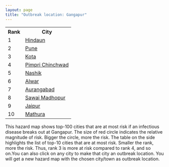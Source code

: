 ```yaml
---
layout: page
title: "Outbreak location: Gangapur"
---
```

<div class="flex-container">
<div class="flex-item-left" id="mapid">
<script src="https://buda-magenta.github.io/hazard_map/load_map.js"></script>

<script>
var marker_outbreak = L.marker([19.794750, 75.077922],{"autoPan": true}).addTo(map); marker_outbreak.bindTooltip("Gangapur").openTooltip();

var circle_1 = L.circle([26.732501, 77.036312], {"pane": "markerPane", "color": "red", "fill": true, "fillOpacity": 0.2, "fillRule": "evenodd", "lineCap": "round", "lineJoin": "round", "opacity": 1.0, "radius": 78127, "stroke": true, "weight": 3}).addTo(map);
circle_1.bindTooltip("Hindaun<br>rank: 1<br>hazard index: 0.078128")
circle_1.bindPopup('<a href="https://buda-magenta.github.io/hazard_map/Hindaun">Hindaun</a>')

var circle_2 = L.circle([18.521428, 73.854454], {"pane": "markerPane", "color": "red", "fill": true, "fillOpacity": 0.2, "fillRule": "evenodd", "lineCap": "round", "lineJoin": "round", "opacity": 1.0, "radius": 55909, "stroke": true, "weight": 3}).addTo(map);
circle_2.bindTooltip("Pune<br>rank: 2<br>hazard index: 0.055910")
circle_2.bindPopup('<a href="https://buda-magenta.github.io/hazard_map/Pune">Pune</a>')

var circle_3 = L.circle([25.196826, 76.000893], {"pane": "markerPane", "color": "red", "fill": true, "fillOpacity": 0.2, "fillRule": "evenodd", "lineCap": "round", "lineJoin": "round", "opacity": 1.0, "radius": 36816, "stroke": true, "weight": 3}).addTo(map);
circle_3.bindTooltip("Kota<br>rank: 3<br>hazard index: 0.036816")
circle_3.bindPopup('<a href="https://buda-magenta.github.io/hazard_map/Kota">Kota</a>')

var circle_4 = L.circle([18.627929, 73.800983], {"pane": "markerPane", "color": "red", "fill": true, "fillOpacity": 0.2, "fillRule": "evenodd", "lineCap": "round", "lineJoin": "round", "opacity": 1.0, "radius": 31035, "stroke": true, "weight": 3}).addTo(map);
circle_4.bindTooltip("Pimpri Chinchwad<br>rank: 4<br>hazard index: 0.031035")
circle_4.bindPopup('<a href="https://buda-magenta.github.io/hazard_map/Pimpri_Chinchwad">Pimpri Chinchwad</a>')

var circle_5 = L.circle([20.011247, 73.790236], {"pane": "markerPane", "color": "red", "fill": true, "fillOpacity": 0.2, "fillRule": "evenodd", "lineCap": "round", "lineJoin": "round", "opacity": 1.0, "radius": 26685, "stroke": true, "weight": 3}).addTo(map);
circle_5.bindTooltip("Nashik<br>rank: 5<br>hazard index: 0.026685")
circle_5.bindPopup('<a href="https://buda-magenta.github.io/hazard_map/Nashik">Nashik</a>')

var circle_6 = L.circle([27.639077, 76.614452], {"pane": "markerPane", "color": "red", "fill": true, "fillOpacity": 0.2, "fillRule": "evenodd", "lineCap": "round", "lineJoin": "round", "opacity": 1.0, "radius": 22309, "stroke": true, "weight": 3}).addTo(map);
circle_6.bindTooltip("Alwar<br>rank: 6<br>hazard index: 0.022310")
circle_6.bindPopup('<a href="https://buda-magenta.github.io/hazard_map/Alwar">Alwar</a>')

var circle_7 = L.circle([19.877263, 75.339024], {"pane": "markerPane", "color": "red", "fill": true, "fillOpacity": 0.2, "fillRule": "evenodd", "lineCap": "round", "lineJoin": "round", "opacity": 1.0, "radius": 21088, "stroke": true, "weight": 3}).addTo(map);
circle_7.bindTooltip("Aurangabad<br>rank: 7<br>hazard index: 0.021089")
circle_7.bindPopup('<a href="https://buda-magenta.github.io/hazard_map/Aurangabad">Aurangabad</a>')

var circle_8 = L.circle([26.229141, 76.304533], {"pane": "markerPane", "color": "red", "fill": true, "fillOpacity": 0.2, "fillRule": "evenodd", "lineCap": "round", "lineJoin": "round", "opacity": 1.0, "radius": 13030, "stroke": true, "weight": 3}).addTo(map);
circle_8.bindTooltip("Sawai Madhopur<br>rank: 8<br>hazard index: 0.013030")
circle_8.bindPopup('<a href="https://buda-magenta.github.io/hazard_map/Sawai_Madhopur">Sawai Madhopur</a>')

var circle_9 = L.circle([26.915458, 75.818982], {"pane": "markerPane", "color": "red", "fill": true, "fillOpacity": 0.2, "fillRule": "evenodd", "lineCap": "round", "lineJoin": "round", "opacity": 1.0, "radius": 11185, "stroke": true, "weight": 3}).addTo(map);
circle_9.bindTooltip("Jaipur<br>rank: 9<br>hazard index: 0.011186")
circle_9.bindPopup('<a href="https://buda-magenta.github.io/hazard_map/Jaipur">Jaipur</a>')

var circle_10 = L.circle([27.633333, 77.583333], {"pane": "markerPane", "color": "red", "fill": true, "fillOpacity": 0.2, "fillRule": "evenodd", "lineCap": "round", "lineJoin": "round", "opacity": 1.0, "radius": 10462, "stroke": true, "weight": 3}).addTo(map);
circle_10.bindTooltip("Mathura<br>rank: 10<br>hazard index: 0.010463")
circle_10.bindPopup('<a href="https://buda-magenta.github.io/hazard_map/Mathura">Mathura</a>')

var circle_11 = L.circle([20.843512, 75.525927], {"pane": "markerPane", "color": "red", "fill": true, "fillOpacity": 0.2, "fillRule": "evenodd", "lineCap": "round", "lineJoin": "round", "opacity": 1.0, "radius": 8263, "stroke": true, "weight": 3}).addTo(map);
circle_11.bindTooltip("Jalgaon<br>rank: 11<br>hazard index: 0.008264")
circle_11.bindPopup('<a href="https://buda-magenta.github.io/hazard_map/Jalgaon">Jalgaon</a>')

var circle_12 = L.circle([27.265212, 77.369126], {"pane": "markerPane", "color": "red", "fill": true, "fillOpacity": 0.2, "fillRule": "evenodd", "lineCap": "round", "lineJoin": "round", "opacity": 1.0, "radius": 7522, "stroke": true, "weight": 3}).addTo(map);
circle_12.bindTooltip("Bharatpur<br>rank: 12<br>hazard index: 0.007522")
circle_12.bindPopup('<a href="https://buda-magenta.github.io/hazard_map/Bharatpur">Bharatpur</a>')

var circle_13 = L.circle([28.651718, 77.221939], {"pane": "markerPane", "color": "red", "fill": true, "fillOpacity": 0.2, "fillRule": "evenodd", "lineCap": "round", "lineJoin": "round", "opacity": 1.0, "radius": 6755, "stroke": true, "weight": 3}).addTo(map);
circle_13.bindTooltip("Delhi<br>rank: 13<br>hazard index: 0.006755")
circle_13.bindPopup('<a href="https://buda-magenta.github.io/hazard_map/Delhi">Delhi</a>')

var circle_14 = L.circle([19.075990, 72.877393], {"pane": "markerPane", "color": "red", "fill": true, "fillOpacity": 0.2, "fillRule": "evenodd", "lineCap": "round", "lineJoin": "round", "opacity": 1.0, "radius": 6386, "stroke": true, "weight": 3}).addTo(map);
circle_14.bindTooltip("Mumbai<br>rank: 14<br>hazard index: 0.006386")
circle_14.bindPopup('<a href="https://buda-magenta.github.io/hazard_map/Mumbai">Mumbai</a>')

var circle_15 = L.circle([19.250000, 74.750000], {"pane": "markerPane", "color": "red", "fill": true, "fillOpacity": 0.2, "fillRule": "evenodd", "lineCap": "round", "lineJoin": "round", "opacity": 1.0, "radius": 6297, "stroke": true, "weight": 3}).addTo(map);
circle_15.bindTooltip("Ahmadnagar<br>rank: 15<br>hazard index: 0.006297")
circle_15.bindPopup('<a href="https://buda-magenta.github.io/hazard_map/Ahmadnagar">Ahmadnagar</a>')

var circle_16 = L.circle([19.290314, 76.602903], {"pane": "markerPane", "color": "red", "fill": true, "fillOpacity": 0.2, "fillRule": "evenodd", "lineCap": "round", "lineJoin": "round", "opacity": 1.0, "radius": 5512, "stroke": true, "weight": 3}).addTo(map);
circle_16.bindTooltip("Parbhani<br>rank: 16<br>hazard index: 0.005513")
circle_16.bindPopup('<a href="https://buda-magenta.github.io/hazard_map/Parbhani">Parbhani</a>')

var circle_17 = L.circle([19.918233, 75.868625], {"pane": "markerPane", "color": "red", "fill": true, "fillOpacity": 0.2, "fillRule": "evenodd", "lineCap": "round", "lineJoin": "round", "opacity": 1.0, "radius": 5120, "stroke": true, "weight": 3}).addTo(map);
circle_17.bindTooltip("Jalna<br>rank: 17<br>hazard index: 0.005121")
circle_17.bindPopup('<a href="https://buda-magenta.github.io/hazard_map/Jalna">Jalna</a>')

var circle_18 = L.circle([18.182992, 75.743925], {"pane": "markerPane", "color": "red", "fill": true, "fillOpacity": 0.2, "fillRule": "evenodd", "lineCap": "round", "lineJoin": "round", "opacity": 1.0, "radius": 3489, "stroke": true, "weight": 3}).addTo(map);
circle_18.bindTooltip("Barshi<br>rank: 18<br>hazard index: 0.003490")
circle_18.bindPopup('<a href="https://buda-magenta.github.io/hazard_map/Barshi">Barshi</a>')

var circle_19 = L.circle([20.993276, 75.839983], {"pane": "markerPane", "color": "red", "fill": true, "fillOpacity": 0.2, "fillRule": "evenodd", "lineCap": "round", "lineJoin": "round", "opacity": 1.0, "radius": 3369, "stroke": true, "weight": 3}).addTo(map);
circle_19.bindTooltip("Bhusawal<br>rank: 19<br>hazard index: 0.003369")
circle_19.bindPopup('<a href="https://buda-magenta.github.io/hazard_map/Bhusawal">Bhusawal</a>')

var circle_20 = L.circle([22.720362, 75.868200], {"pane": "markerPane", "color": "red", "fill": true, "fillOpacity": 0.2, "fillRule": "evenodd", "lineCap": "round", "lineJoin": "round", "opacity": 1.0, "radius": 2882, "stroke": true, "weight": 3}).addTo(map);
circle_20.bindTooltip("Indore<br>rank: 20<br>hazard index: 0.002882")
circle_20.bindPopup('<a href="https://buda-magenta.github.io/hazard_map/Indore">Indore</a>')

var circle_21 = L.circle([21.365999, 74.284004], {"pane": "markerPane", "color": "red", "fill": true, "fillOpacity": 0.2, "fillRule": "evenodd", "lineCap": "round", "lineJoin": "round", "opacity": 1.0, "radius": 1743, "stroke": true, "weight": 3}).addTo(map);
circle_21.bindTooltip("Nandurbar<br>rank: 21<br>hazard index: 0.001743")
circle_21.bindPopup('<a href="https://buda-magenta.github.io/hazard_map/Nandurbar">Nandurbar</a>')

var circle_22 = L.circle([26.460914, 80.321759], {"pane": "markerPane", "color": "red", "fill": true, "fillOpacity": 0.2, "fillRule": "evenodd", "lineCap": "round", "lineJoin": "round", "opacity": 1.0, "radius": 1712, "stroke": true, "weight": 3}).addTo(map);
circle_22.bindTooltip("Kanpur<br>rank: 22<br>hazard index: 0.001713")
circle_22.bindPopup('<a href="https://buda-magenta.github.io/hazard_map/Kanpur">Kanpur</a>')

var circle_23 = L.circle([24.578721, 73.686257], {"pane": "markerPane", "color": "red", "fill": true, "fillOpacity": 0.2, "fillRule": "evenodd", "lineCap": "round", "lineJoin": "round", "opacity": 1.0, "radius": 1479, "stroke": true, "weight": 3}).addTo(map);
circle_23.bindTooltip("Udaipur<br>rank: 23<br>hazard index: 0.001480")
circle_23.bindPopup('<a href="https://buda-magenta.github.io/hazard_map/Udaipur">Udaipur</a>')

var circle_24 = L.circle([27.175255, 78.009816], {"pane": "markerPane", "color": "red", "fill": true, "fillOpacity": 0.2, "fillRule": "evenodd", "lineCap": "round", "lineJoin": "round", "opacity": 1.0, "radius": 1376, "stroke": true, "weight": 3}).addTo(map);
circle_24.bindTooltip("Agra<br>rank: 24<br>hazard index: 0.001377")
circle_24.bindPopup('<a href="https://buda-magenta.github.io/hazard_map/Agra">Agra</a>')

var circle_25 = L.circle([24.917151, 76.696403], {"pane": "markerPane", "color": "red", "fill": true, "fillOpacity": 0.2, "fillRule": "evenodd", "lineCap": "round", "lineJoin": "round", "opacity": 1.0, "radius": 1323, "stroke": true, "weight": 3}).addTo(map);
circle_25.bindTooltip("Baran<br>rank: 25<br>hazard index: 0.001324")
circle_25.bindPopup('<a href="https://buda-magenta.github.io/hazard_map/Baran">Baran</a>')

var circle_26 = L.circle([28.402979, 77.310384], {"pane": "markerPane", "color": "red", "fill": true, "fillOpacity": 0.2, "fillRule": "evenodd", "lineCap": "round", "lineJoin": "round", "opacity": 1.0, "radius": 1207, "stroke": true, "weight": 3}).addTo(map);
circle_26.bindTooltip("Faridabad<br>rank: 26<br>hazard index: 0.001208")
circle_26.bindPopup('<a href="https://buda-magenta.github.io/hazard_map/Faridabad">Faridabad</a>')

var circle_27 = L.circle([17.849907, 75.276320], {"pane": "markerPane", "color": "red", "fill": true, "fillOpacity": 0.2, "fillRule": "evenodd", "lineCap": "round", "lineJoin": "round", "opacity": 1.0, "radius": 1176, "stroke": true, "weight": 3}).addTo(map);
circle_27.bindTooltip("Solapur<br>rank: 27<br>hazard index: 0.001176")
circle_27.bindPopup('<a href="https://buda-magenta.github.io/hazard_map/Solapur">Solapur</a>')

var circle_28 = L.circle([21.170200, 72.831100], {"pane": "markerPane", "color": "red", "fill": true, "fillOpacity": 0.2, "fillRule": "evenodd", "lineCap": "round", "lineJoin": "round", "opacity": 1.0, "radius": 1060, "stroke": true, "weight": 3}).addTo(map);
circle_28.bindTooltip("Surat<br>rank: 28<br>hazard index: 0.001061")
circle_28.bindPopup('<a href="https://buda-magenta.github.io/hazard_map/Surat">Surat</a>')

var circle_29 = L.circle([26.838100, 80.934600], {"pane": "markerPane", "color": "red", "fill": true, "fillOpacity": 0.2, "fillRule": "evenodd", "lineCap": "round", "lineJoin": "round", "opacity": 1.0, "radius": 1053, "stroke": true, "weight": 3}).addTo(map);
circle_29.bindTooltip("Lucknow<br>rank: 29<br>hazard index: 0.001054")
circle_29.bindPopup('<a href="https://buda-magenta.github.io/hazard_map/Lucknow">Lucknow</a>')

var circle_30 = L.circle([19.194329, 72.970178], {"pane": "markerPane", "color": "red", "fill": true, "fillOpacity": 0.2, "fillRule": "evenodd", "lineCap": "round", "lineJoin": "round", "opacity": 1.0, "radius": 943, "stroke": true, "weight": 3}).addTo(map);
circle_30.bindTooltip("Thane<br>rank: 30<br>hazard index: 0.000943")
circle_30.bindPopup('<a href="https://buda-magenta.github.io/hazard_map/Thane">Thane</a>')

var circle_31 = L.circle([26.203725, 78.157363], {"pane": "markerPane", "color": "red", "fill": true, "fillOpacity": 0.2, "fillRule": "evenodd", "lineCap": "round", "lineJoin": "round", "opacity": 1.0, "radius": 888, "stroke": true, "weight": 3}).addTo(map);
circle_31.bindTooltip("Gwalior<br>rank: 31<br>hazard index: 0.000888")
circle_31.bindPopup('<a href="https://buda-magenta.github.io/hazard_map/Gwalior">Gwalior</a>')

var circle_32 = L.circle([24.935635, 82.647701], {"pane": "markerPane", "color": "red", "fill": true, "fillOpacity": 0.2, "fillRule": "evenodd", "lineCap": "round", "lineJoin": "round", "opacity": 1.0, "radius": 862, "stroke": true, "weight": 3}).addTo(map);
circle_32.bindTooltip("Mirzapur<br>rank: 32<br>hazard index: 0.000863")
circle_32.bindPopup('<a href="https://buda-magenta.github.io/hazard_map/Mirzapur">Mirzapur</a>')

var circle_33 = L.circle([12.979120, 77.591300], {"pane": "markerPane", "color": "red", "fill": true, "fillOpacity": 0.2, "fillRule": "evenodd", "lineCap": "round", "lineJoin": "round", "opacity": 1.0, "radius": 843, "stroke": true, "weight": 3}).addTo(map);
circle_33.bindTooltip("Bangalore<br>rank: 33<br>hazard index: 0.000844")
circle_33.bindPopup('<a href="https://buda-magenta.github.io/hazard_map/Bangalore">Bangalore</a>')

var circle_34 = L.circle([23.174597, 75.785142], {"pane": "markerPane", "color": "red", "fill": true, "fillOpacity": 0.2, "fillRule": "evenodd", "lineCap": "round", "lineJoin": "round", "opacity": 1.0, "radius": 757, "stroke": true, "weight": 3}).addTo(map);
circle_34.bindTooltip("Ujjain<br>rank: 34<br>hazard index: 0.000757")
circle_34.bindPopup('<a href="https://buda-magenta.github.io/hazard_map/Ujjain">Ujjain</a>')

var circle_35 = L.circle([28.428262, 77.002700], {"pane": "markerPane", "color": "red", "fill": true, "fillOpacity": 0.2, "fillRule": "evenodd", "lineCap": "round", "lineJoin": "round", "opacity": 1.0, "radius": 739, "stroke": true, "weight": 3}).addTo(map);
circle_35.bindTooltip("Gurgaon<br>rank: 35<br>hazard index: 0.000739")
circle_35.bindPopup('<a href="https://buda-magenta.github.io/hazard_map/Gurgaon">Gurgaon</a>')

var circle_36 = L.circle([27.876990, 78.137290], {"pane": "markerPane", "color": "red", "fill": true, "fillOpacity": 0.2, "fillRule": "evenodd", "lineCap": "round", "lineJoin": "round", "opacity": 1.0, "radius": 735, "stroke": true, "weight": 3}).addTo(map);
circle_36.bindTooltip("Aligarh<br>rank: 36<br>hazard index: 0.000736")
circle_36.bindPopup('<a href="https://buda-magenta.github.io/hazard_map/Aligarh">Aligarh</a>')

var circle_37 = L.circle([20.325704, 78.116914], {"pane": "markerPane", "color": "red", "fill": true, "fillOpacity": 0.2, "fillRule": "evenodd", "lineCap": "round", "lineJoin": "round", "opacity": 1.0, "radius": 672, "stroke": true, "weight": 3}).addTo(map);
circle_37.bindTooltip("Yavatmal<br>rank: 37<br>hazard index: 0.000673")
circle_37.bindPopup('<a href="https://buda-magenta.github.io/hazard_map/Yavatmal">Yavatmal</a>')

var circle_38 = L.circle([19.169335, 77.311013], {"pane": "markerPane", "color": "red", "fill": true, "fillOpacity": 0.2, "fillRule": "evenodd", "lineCap": "round", "lineJoin": "round", "opacity": 1.0, "radius": 669, "stroke": true, "weight": 3}).addTo(map);
circle_38.bindTooltip("Nanded Waghala<br>rank: 38<br>hazard index: 0.000670")
circle_38.bindPopup('<a href="https://buda-magenta.github.io/hazard_map/Nanded_Waghala">Nanded Waghala</a>')

var circle_39 = L.circle([17.388786, 78.461065], {"pane": "markerPane", "color": "red", "fill": true, "fillOpacity": 0.2, "fillRule": "evenodd", "lineCap": "round", "lineJoin": "round", "opacity": 1.0, "radius": 658, "stroke": true, "weight": 3}).addTo(map);
circle_39.bindTooltip("Hyderabad<br>rank: 39<br>hazard index: 0.000658")
circle_39.bindPopup('<a href="https://buda-magenta.github.io/hazard_map/Hyderabad">Hyderabad</a>')

var circle_40 = L.circle([26.122147, 75.663754], {"pane": "markerPane", "color": "red", "fill": true, "fillOpacity": 0.2, "fillRule": "evenodd", "lineCap": "round", "lineJoin": "round", "opacity": 1.0, "radius": 601, "stroke": true, "weight": 3}).addTo(map);
circle_40.bindTooltip("Tonk<br>rank: 40<br>hazard index: 0.000602")
circle_40.bindPopup('<a href="https://buda-magenta.github.io/hazard_map/Tonk">Tonk</a>')

var circle_41 = L.circle([23.021624, 72.579707], {"pane": "markerPane", "color": "red", "fill": true, "fillOpacity": 0.2, "fillRule": "evenodd", "lineCap": "round", "lineJoin": "round", "opacity": 1.0, "radius": 591, "stroke": true, "weight": 3}).addTo(map);
circle_41.bindTooltip("Ahmedabad<br>rank: 41<br>hazard index: 0.000591")
circle_41.bindPopup('<a href="https://buda-magenta.github.io/hazard_map/Ahmedabad">Ahmedabad</a>')

var circle_42 = L.circle([25.954628, 83.647350], {"pane": "markerPane", "color": "red", "fill": true, "fillOpacity": 0.2, "fillRule": "evenodd", "lineCap": "round", "lineJoin": "round", "opacity": 1.0, "radius": 582, "stroke": true, "weight": 3}).addTo(map);
circle_42.bindTooltip("Maunath Bhanjan<br>rank: 42<br>hazard index: 0.000583")
circle_42.bindPopup('<a href="https://buda-magenta.github.io/hazard_map/Maunath_Bhanjan">Maunath Bhanjan</a>')

var circle_43 = L.circle([20.259399, 76.976203], {"pane": "markerPane", "color": "red", "fill": true, "fillOpacity": 0.2, "fillRule": "evenodd", "lineCap": "round", "lineJoin": "round", "opacity": 1.0, "radius": 569, "stroke": true, "weight": 3}).addTo(map);
circle_43.bindTooltip("Malegaon<br>rank: 43<br>hazard index: 0.000570")
circle_43.bindPopup('<a href="https://buda-magenta.github.io/hazard_map/Malegaon">Malegaon</a>')

var circle_44 = L.circle([13.083694, 80.270186], {"pane": "markerPane", "color": "red", "fill": true, "fillOpacity": 0.2, "fillRule": "evenodd", "lineCap": "round", "lineJoin": "round", "opacity": 1.0, "radius": 541, "stroke": true, "weight": 3}).addTo(map);
circle_44.bindTooltip("Chennai<br>rank: 44<br>hazard index: 0.000541")
circle_44.bindPopup('<a href="https://buda-magenta.github.io/hazard_map/Chennai">Chennai</a>')

var circle_45 = L.circle([27.177366, 78.389912], {"pane": "markerPane", "color": "red", "fill": true, "fillOpacity": 0.2, "fillRule": "evenodd", "lineCap": "round", "lineJoin": "round", "opacity": 1.0, "radius": 518, "stroke": true, "weight": 3}).addTo(map);
circle_45.bindTooltip("Firozabad<br>rank: 45<br>hazard index: 0.000519")
circle_45.bindPopup('<a href="https://buda-magenta.github.io/hazard_map/Firozabad">Firozabad</a>')

var circle_46 = L.circle([26.469100, 74.639000], {"pane": "markerPane", "color": "red", "fill": true, "fillOpacity": 0.2, "fillRule": "evenodd", "lineCap": "round", "lineJoin": "round", "opacity": 1.0, "radius": 514, "stroke": true, "weight": 3}).addTo(map);
circle_46.bindTooltip("Ajmer<br>rank: 46<br>hazard index: 0.000514")
circle_46.bindPopup('<a href="https://buda-magenta.github.io/hazard_map/Ajmer">Ajmer</a>')

var circle_47 = L.circle([22.297314, 73.194257], {"pane": "markerPane", "color": "red", "fill": true, "fillOpacity": 0.2, "fillRule": "evenodd", "lineCap": "round", "lineJoin": "round", "opacity": 1.0, "radius": 478, "stroke": true, "weight": 3}).addTo(map);
circle_47.bindTooltip("Vadodara<br>rank: 47<br>hazard index: 0.000479")
circle_47.bindPopup('<a href="https://buda-magenta.github.io/hazard_map/Vadodara">Vadodara</a>')

var circle_48 = L.circle([23.000000, 76.166667], {"pane": "markerPane", "color": "red", "fill": true, "fillOpacity": 0.2, "fillRule": "evenodd", "lineCap": "round", "lineJoin": "round", "opacity": 1.0, "radius": 425, "stroke": true, "weight": 3}).addTo(map);
circle_48.bindTooltip("Dewas<br>rank: 48<br>hazard index: 0.000425")
circle_48.bindPopup('<a href="https://buda-magenta.github.io/hazard_map/Dewas">Dewas</a>')

var circle_49 = L.circle([24.500000, 77.500000], {"pane": "markerPane", "color": "red", "fill": true, "fillOpacity": 0.2, "fillRule": "evenodd", "lineCap": "round", "lineJoin": "round", "opacity": 1.0, "radius": 406, "stroke": true, "weight": 3}).addTo(map);
circle_49.bindTooltip("Guna<br>rank: 49<br>hazard index: 0.000406")
circle_49.bindPopup('<a href="https://buda-magenta.github.io/hazard_map/Guna">Guna</a>')

var circle_50 = L.circle([24.500000, 74.500000], {"pane": "markerPane", "color": "red", "fill": true, "fillOpacity": 0.2, "fillRule": "evenodd", "lineCap": "round", "lineJoin": "round", "opacity": 1.0, "radius": 392, "stroke": true, "weight": 3}).addTo(map);
circle_50.bindTooltip("Chittaurgarh<br>rank: 50<br>hazard index: 0.000393")
circle_50.bindPopup('<a href="https://buda-magenta.github.io/hazard_map/Chittaurgarh">Chittaurgarh</a>')

var circle_51 = L.circle([24.462465, 74.850114], {"pane": "markerPane", "color": "red", "fill": true, "fillOpacity": 0.2, "fillRule": "evenodd", "lineCap": "round", "lineJoin": "round", "opacity": 1.0, "radius": 381, "stroke": true, "weight": 3}).addTo(map);
circle_51.bindTooltip("Nimach<br>rank: 51<br>hazard index: 0.000382")
circle_51.bindPopup('<a href="https://buda-magenta.github.io/hazard_map/Nimach">Nimach</a>')

var circle_52 = L.circle([20.761862, 77.192172], {"pane": "markerPane", "color": "red", "fill": true, "fillOpacity": 0.2, "fillRule": "evenodd", "lineCap": "round", "lineJoin": "round", "opacity": 1.0, "radius": 378, "stroke": true, "weight": 3}).addTo(map);
circle_52.bindTooltip("Akola<br>rank: 52<br>hazard index: 0.000379")
circle_52.bindPopup('<a href="https://buda-magenta.github.io/hazard_map/Akola">Akola</a>')

var circle_53 = L.circle([16.850253, 74.594888], {"pane": "markerPane", "color": "red", "fill": true, "fillOpacity": 0.2, "fillRule": "evenodd", "lineCap": "round", "lineJoin": "round", "opacity": 1.0, "radius": 374, "stroke": true, "weight": 3}).addTo(map);
circle_53.bindTooltip("Sangli<br>rank: 53<br>hazard index: 0.000375")
circle_53.bindPopup('<a href="https://buda-magenta.github.io/hazard_map/Sangli">Sangli</a>')

var circle_54 = L.circle([24.265131, 75.387182], {"pane": "markerPane", "color": "red", "fill": true, "fillOpacity": 0.2, "fillRule": "evenodd", "lineCap": "round", "lineJoin": "round", "opacity": 1.0, "radius": 354, "stroke": true, "weight": 3}).addTo(map);
circle_54.bindTooltip("Mandsaur<br>rank: 54<br>hazard index: 0.000354")
circle_54.bindPopup('<a href="https://buda-magenta.github.io/hazard_map/Mandsaur">Mandsaur</a>')

var circle_55 = L.circle([26.296772, 73.035143], {"pane": "markerPane", "color": "red", "fill": true, "fillOpacity": 0.2, "fillRule": "evenodd", "lineCap": "round", "lineJoin": "round", "opacity": 1.0, "radius": 343, "stroke": true, "weight": 3}).addTo(map);
circle_55.bindTooltip("Jodhpur<br>rank: 55<br>hazard index: 0.000344")
circle_55.bindPopup('<a href="https://buda-magenta.github.io/hazard_map/Jodhpur">Jodhpur</a>')

var circle_56 = L.circle([23.160894, 79.949770], {"pane": "markerPane", "color": "red", "fill": true, "fillOpacity": 0.2, "fillRule": "evenodd", "lineCap": "round", "lineJoin": "round", "opacity": 1.0, "radius": 340, "stroke": true, "weight": 3}).addTo(map);
circle_56.bindTooltip("Jabalpur<br>rank: 56<br>hazard index: 0.000340")
circle_56.bindPopup('<a href="https://buda-magenta.github.io/hazard_map/Jabalpur">Jabalpur</a>')

var circle_57 = L.circle([21.149813, 79.082056], {"pane": "markerPane", "color": "red", "fill": true, "fillOpacity": 0.2, "fillRule": "evenodd", "lineCap": "round", "lineJoin": "round", "opacity": 1.0, "radius": 337, "stroke": true, "weight": 3}).addTo(map);
circle_57.bindTooltip("Nagpur<br>rank: 57<br>hazard index: 0.000337")
circle_57.bindPopup('<a href="https://buda-magenta.github.io/hazard_map/Nagpur">Nagpur</a>')

var circle_58 = L.circle([25.500000, 75.833333], {"pane": "markerPane", "color": "red", "fill": true, "fillOpacity": 0.2, "fillRule": "evenodd", "lineCap": "round", "lineJoin": "round", "opacity": 1.0, "radius": 336, "stroke": true, "weight": 3}).addTo(map);
circle_58.bindTooltip("Bundi<br>rank: 58<br>hazard index: 0.000337")
circle_58.bindPopup('<a href="https://buda-magenta.github.io/hazard_map/Bundi">Bundi</a>')

var circle_59 = L.circle([28.793170, 76.139128], {"pane": "markerPane", "color": "red", "fill": true, "fillOpacity": 0.2, "fillRule": "evenodd", "lineCap": "round", "lineJoin": "round", "opacity": 1.0, "radius": 326, "stroke": true, "weight": 3}).addTo(map);
circle_59.bindTooltip("Bhiwani<br>rank: 59<br>hazard index: 0.000327")
circle_59.bindPopup('<a href="https://buda-magenta.github.io/hazard_map/Bhiwani">Bhiwani</a>')

var circle_60 = L.circle([19.439885, 72.880383], {"pane": "markerPane", "color": "red", "fill": true, "fillOpacity": 0.2, "fillRule": "evenodd", "lineCap": "round", "lineJoin": "round", "opacity": 1.0, "radius": 320, "stroke": true, "weight": 3}).addTo(map);
circle_60.bindTooltip("Vasai<br>rank: 60<br>hazard index: 0.000320")
circle_60.bindPopup('<a href="https://buda-magenta.github.io/hazard_map/Vasai">Vasai</a>')

var circle_61 = L.circle([25.609324, 85.123525], {"pane": "markerPane", "color": "red", "fill": true, "fillOpacity": 0.2, "fillRule": "evenodd", "lineCap": "round", "lineJoin": "round", "opacity": 1.0, "radius": 318, "stroke": true, "weight": 3}).addTo(map);
circle_61.bindTooltip("Patna<br>rank: 61<br>hazard index: 0.000318")
circle_61.bindPopup('<a href="https://buda-magenta.github.io/hazard_map/Patna">Patna</a>')

var circle_62 = L.circle([30.909016, 75.851601], {"pane": "markerPane", "color": "red", "fill": true, "fillOpacity": 0.2, "fillRule": "evenodd", "lineCap": "round", "lineJoin": "round", "opacity": 1.0, "radius": 297, "stroke": true, "weight": 3}).addTo(map);
circle_62.bindTooltip("Ludhiana<br>rank: 62<br>hazard index: 0.000297")
circle_62.bindPopup('<a href="https://buda-magenta.github.io/hazard_map/Ludhiana">Ludhiana</a>')

var circle_63 = L.circle([22.541418, 88.357691], {"pane": "markerPane", "color": "red", "fill": true, "fillOpacity": 0.2, "fillRule": "evenodd", "lineCap": "round", "lineJoin": "round", "opacity": 1.0, "radius": 288, "stroke": true, "weight": 3}).addTo(map);
circle_63.bindTooltip("Kolkata<br>rank: 63<br>hazard index: 0.000289")
circle_63.bindPopup('<a href="https://buda-magenta.github.io/hazard_map/Kolkata">Kolkata</a>')

var circle_64 = L.circle([23.258486, 77.401989], {"pane": "markerPane", "color": "red", "fill": true, "fillOpacity": 0.2, "fillRule": "evenodd", "lineCap": "round", "lineJoin": "round", "opacity": 1.0, "radius": 283, "stroke": true, "weight": 3}).addTo(map);
circle_64.bindTooltip("Bhopal<br>rank: 64<br>hazard index: 0.000284")
circle_64.bindPopup('<a href="https://buda-magenta.github.io/hazard_map/Bhopal">Bhopal</a>')

var circle_65 = L.circle([28.457876, 79.405571], {"pane": "markerPane", "color": "red", "fill": true, "fillOpacity": 0.2, "fillRule": "evenodd", "lineCap": "round", "lineJoin": "round", "opacity": 1.0, "radius": 281, "stroke": true, "weight": 3}).addTo(map);
circle_65.bindTooltip("Bareilly<br>rank: 65<br>hazard index: 0.000281")
circle_65.bindPopup('<a href="https://buda-magenta.github.io/hazard_map/Bareilly">Bareilly</a>')

var circle_66 = L.circle([25.438130, 81.833800], {"pane": "markerPane", "color": "red", "fill": true, "fillOpacity": 0.2, "fillRule": "evenodd", "lineCap": "round", "lineJoin": "round", "opacity": 1.0, "radius": 273, "stroke": true, "weight": 3}).addTo(map);
circle_66.bindTooltip("Allahabad<br>rank: 66<br>hazard index: 0.000273")
circle_66.bindPopup('<a href="https://buda-magenta.github.io/hazard_map/Allahabad">Allahabad</a>')

var circle_67 = L.circle([27.573243, 78.111739], {"pane": "markerPane", "color": "red", "fill": true, "fillOpacity": 0.2, "fillRule": "evenodd", "lineCap": "round", "lineJoin": "round", "opacity": 1.0, "radius": 259, "stroke": true, "weight": 3}).addTo(map);
circle_67.bindTooltip("Hathras<br>rank: 67<br>hazard index: 0.000260")
circle_67.bindPopup('<a href="https://buda-magenta.github.io/hazard_map/Hathras">Hathras</a>')

var circle_68 = L.circle([28.195647, 76.616518], {"pane": "markerPane", "color": "red", "fill": true, "fillOpacity": 0.2, "fillRule": "evenodd", "lineCap": "round", "lineJoin": "round", "opacity": 1.0, "radius": 245, "stroke": true, "weight": 3}).addTo(map);
circle_68.bindTooltip("Rewari<br>rank: 68<br>hazard index: 0.000245")
circle_68.bindPopup('<a href="https://buda-magenta.github.io/hazard_map/Rewari">Rewari</a>')

var circle_69 = L.circle([25.335649, 83.007629], {"pane": "markerPane", "color": "red", "fill": true, "fillOpacity": 0.2, "fillRule": "evenodd", "lineCap": "round", "lineJoin": "round", "opacity": 1.0, "radius": 241, "stroke": true, "weight": 3}).addTo(map);
circle_69.bindTooltip("Varanasi<br>rank: 69<br>hazard index: 0.000242")
circle_69.bindPopup('<a href="https://buda-magenta.github.io/hazard_map/Varanasi">Varanasi</a>')

var circle_70 = L.circle([29.000653, 77.768229], {"pane": "markerPane", "color": "red", "fill": true, "fillOpacity": 0.2, "fillRule": "evenodd", "lineCap": "round", "lineJoin": "round", "opacity": 1.0, "radius": 237, "stroke": true, "weight": 3}).addTo(map);
circle_70.bindTooltip("Meerut<br>rank: 70<br>hazard index: 0.000238")
circle_70.bindPopup('<a href="https://buda-magenta.github.io/hazard_map/Meerut">Meerut</a>')

var circle_71 = L.circle([21.145629, 80.268387], {"pane": "markerPane", "color": "red", "fill": true, "fillOpacity": 0.2, "fillRule": "evenodd", "lineCap": "round", "lineJoin": "round", "opacity": 1.0, "radius": 234, "stroke": true, "weight": 3}).addTo(map);
circle_71.bindTooltip("Gondiya<br>rank: 71<br>hazard index: 0.000235")
circle_71.bindPopup('<a href="https://buda-magenta.github.io/hazard_map/Gondiya">Gondiya</a>')

var circle_72 = L.circle([16.702841, 74.240533], {"pane": "markerPane", "color": "red", "fill": true, "fillOpacity": 0.2, "fillRule": "evenodd", "lineCap": "round", "lineJoin": "round", "opacity": 1.0, "radius": 232, "stroke": true, "weight": 3}).addTo(map);
circle_72.bindTooltip("Kolhapur<br>rank: 72<br>hazard index: 0.000232")
circle_72.bindPopup('<a href="https://buda-magenta.github.io/hazard_map/Kolhapur">Kolhapur</a>')

var circle_73 = L.circle([19.295200, 72.854400], {"pane": "markerPane", "color": "red", "fill": true, "fillOpacity": 0.2, "fillRule": "evenodd", "lineCap": "round", "lineJoin": "round", "opacity": 1.0, "radius": 229, "stroke": true, "weight": 3}).addTo(map);
circle_73.bindTooltip("Mira-Bhayandar<br>rank: 73<br>hazard index: 0.000230")
circle_73.bindPopup('<a href="https://buda-magenta.github.io/hazard_map/Mira-Bhayandar">Mira-Bhayandar</a>')

var circle_74 = L.circle([25.488773, 74.699613], {"pane": "markerPane", "color": "red", "fill": true, "fillOpacity": 0.2, "fillRule": "evenodd", "lineCap": "round", "lineJoin": "round", "opacity": 1.0, "radius": 212, "stroke": true, "weight": 3}).addTo(map);
circle_74.bindTooltip("Bhilwara<br>rank: 74<br>hazard index: 0.000212")
circle_74.bindPopup('<a href="https://buda-magenta.github.io/hazard_map/Bhilwara">Bhilwara</a>')

var circle_75 = L.circle([19.362531, 73.078475], {"pane": "markerPane", "color": "red", "fill": true, "fillOpacity": 0.2, "fillRule": "evenodd", "lineCap": "round", "lineJoin": "round", "opacity": 1.0, "radius": 201, "stroke": true, "weight": 3}).addTo(map);
circle_75.bindTooltip("Bhiwandi<br>rank: 75<br>hazard index: 0.000201")
circle_75.bindPopup('<a href="https://buda-magenta.github.io/hazard_map/Bhiwandi">Bhiwandi</a>')

var circle_76 = L.circle([18.351469, 76.755121], {"pane": "markerPane", "color": "red", "fill": true, "fillOpacity": 0.2, "fillRule": "evenodd", "lineCap": "round", "lineJoin": "round", "opacity": 1.0, "radius": 195, "stroke": true, "weight": 3}).addTo(map);
circle_76.bindTooltip("Latur<br>rank: 76<br>hazard index: 0.000196")
circle_76.bindPopup('<a href="https://buda-magenta.github.io/hazard_map/Latur">Latur</a>')

var circle_77 = L.circle([23.480592, 74.917790], {"pane": "markerPane", "color": "red", "fill": true, "fillOpacity": 0.2, "fillRule": "evenodd", "lineCap": "round", "lineJoin": "round", "opacity": 1.0, "radius": 193, "stroke": true, "weight": 3}).addTo(map);
circle_77.bindTooltip("Ratlam<br>rank: 77<br>hazard index: 0.000194")
circle_77.bindPopup('<a href="https://buda-magenta.github.io/hazard_map/Ratlam">Ratlam</a>')

var circle_78 = L.circle([27.883846, 78.634890], {"pane": "markerPane", "color": "red", "fill": true, "fillOpacity": 0.2, "fillRule": "evenodd", "lineCap": "round", "lineJoin": "round", "opacity": 1.0, "radius": 191, "stroke": true, "weight": 3}).addTo(map);
circle_78.bindTooltip("Kasganj<br>rank: 78<br>hazard index: 0.000191")
circle_78.bindPopup('<a href="https://buda-magenta.github.io/hazard_map/Kasganj">Kasganj</a>')

var circle_79 = L.circle([23.587548, 75.675679], {"pane": "markerPane", "color": "red", "fill": true, "fillOpacity": 0.2, "fillRule": "evenodd", "lineCap": "round", "lineJoin": "round", "opacity": 1.0, "radius": 179, "stroke": true, "weight": 3}).addTo(map);
circle_79.bindTooltip("Nagda<br>rank: 79<br>hazard index: 0.000180")
circle_79.bindPopup('<a href="https://buda-magenta.github.io/hazard_map/Nagda">Nagda</a>')

var circle_80 = L.circle([17.636129, 74.298278], {"pane": "markerPane", "color": "red", "fill": true, "fillOpacity": 0.2, "fillRule": "evenodd", "lineCap": "round", "lineJoin": "round", "opacity": 1.0, "radius": 179, "stroke": true, "weight": 3}).addTo(map);
circle_80.bindTooltip("Satara<br>rank: 80<br>hazard index: 0.000180")
circle_80.bindPopup('<a href="https://buda-magenta.github.io/hazard_map/Satara">Satara</a>')

var circle_81 = L.circle([26.166667, 77.500000], {"pane": "markerPane", "color": "red", "fill": true, "fillOpacity": 0.2, "fillRule": "evenodd", "lineCap": "round", "lineJoin": "round", "opacity": 1.0, "radius": 169, "stroke": true, "weight": 3}).addTo(map);
circle_81.bindTooltip("Morena<br>rank: 81<br>hazard index: 0.000169")
circle_81.bindPopup('<a href="https://buda-magenta.github.io/hazard_map/Morena">Morena</a>')

var circle_82 = L.circle([26.500000, 78.750000], {"pane": "markerPane", "color": "red", "fill": true, "fillOpacity": 0.2, "fillRule": "evenodd", "lineCap": "round", "lineJoin": "round", "opacity": 1.0, "radius": 166, "stroke": true, "weight": 3}).addTo(map);
circle_82.bindTooltip("Bhind<br>rank: 82<br>hazard index: 0.000166")
circle_82.bindPopup('<a href="https://buda-magenta.github.io/hazard_map/Bhind">Bhind</a>')

var circle_83 = L.circle([26.671329, 83.364583], {"pane": "markerPane", "color": "red", "fill": true, "fillOpacity": 0.2, "fillRule": "evenodd", "lineCap": "round", "lineJoin": "round", "opacity": 1.0, "radius": 159, "stroke": true, "weight": 3}).addTo(map);
circle_83.bindTooltip("Gorakhpur<br>rank: 83<br>hazard index: 0.000159")
circle_83.bindPopup('<a href="https://buda-magenta.github.io/hazard_map/Gorakhpur">Gorakhpur</a>')

var circle_84 = L.circle([31.292011, 75.568058], {"pane": "markerPane", "color": "red", "fill": true, "fillOpacity": 0.2, "fillRule": "evenodd", "lineCap": "round", "lineJoin": "round", "opacity": 1.0, "radius": 158, "stroke": true, "weight": 3}).addTo(map);
circle_84.bindTooltip("Jalandhar<br>rank: 84<br>hazard index: 0.000159")
circle_84.bindPopup('<a href="https://buda-magenta.github.io/hazard_map/Jalandhar">Jalandhar</a>')

var circle_85 = L.circle([15.857267, 74.506934], {"pane": "markerPane", "color": "red", "fill": true, "fillOpacity": 0.2, "fillRule": "evenodd", "lineCap": "round", "lineJoin": "round", "opacity": 1.0, "radius": 157, "stroke": true, "weight": 3}).addTo(map);
circle_85.bindTooltip("Belgaum<br>rank: 85<br>hazard index: 0.000158")
circle_85.bindPopup('<a href="https://buda-magenta.github.io/hazard_map/Belgaum">Belgaum</a>')

var circle_86 = L.circle([25.375241, 77.828119], {"pane": "markerPane", "color": "red", "fill": true, "fillOpacity": 0.2, "fillRule": "evenodd", "lineCap": "round", "lineJoin": "round", "opacity": 1.0, "radius": 151, "stroke": true, "weight": 3}).addTo(map);
circle_86.bindTooltip("Shivpuri<br>rank: 86<br>hazard index: 0.000152")
circle_86.bindPopup('<a href="https://buda-magenta.github.io/hazard_map/Shivpuri">Shivpuri</a>')

var circle_87 = L.circle([29.168807, 75.746110], {"pane": "markerPane", "color": "red", "fill": true, "fillOpacity": 0.2, "fillRule": "evenodd", "lineCap": "round", "lineJoin": "round", "opacity": 1.0, "radius": 147, "stroke": true, "weight": 3}).addTo(map);
circle_87.bindTooltip("Hisar<br>rank: 87<br>hazard index: 0.000148")
circle_87.bindPopup('<a href="https://buda-magenta.github.io/hazard_map/Hisar">Hisar</a>')

var circle_88 = L.circle([19.261944, 73.194760], {"pane": "markerPane", "color": "red", "fill": true, "fillOpacity": 0.2, "fillRule": "evenodd", "lineCap": "round", "lineJoin": "round", "opacity": 1.0, "radius": 143, "stroke": true, "weight": 3}).addTo(map);
circle_88.bindTooltip("Ulhas Nagar<br>rank: 88<br>hazard index: 0.000144")
circle_88.bindPopup('<a href="https://buda-magenta.github.io/hazard_map/Ulhas_Nagar">Ulhas Nagar</a>')

var circle_89 = L.circle([28.015929, 73.317137], {"pane": "markerPane", "color": "red", "fill": true, "fillOpacity": 0.2, "fillRule": "evenodd", "lineCap": "round", "lineJoin": "round", "opacity": 1.0, "radius": 140, "stroke": true, "weight": 3}).addTo(map);
circle_89.bindTooltip("Bikaner<br>rank: 89<br>hazard index: 0.000140")
circle_89.bindPopup('<a href="https://buda-magenta.github.io/hazard_map/Bikaner">Bikaner</a>')

var circle_90 = L.circle([26.653396, 77.624206], {"pane": "markerPane", "color": "red", "fill": true, "fillOpacity": 0.2, "fillRule": "evenodd", "lineCap": "round", "lineJoin": "round", "opacity": 1.0, "radius": 128, "stroke": true, "weight": 3}).addTo(map);
circle_90.bindTooltip("Dhaulpur<br>rank: 90<br>hazard index: 0.000128")
circle_90.bindPopup('<a href="https://buda-magenta.github.io/hazard_map/Dhaulpur">Dhaulpur</a>')

var circle_91 = L.circle([15.351838, 75.137985], {"pane": "markerPane", "color": "red", "fill": true, "fillOpacity": 0.2, "fillRule": "evenodd", "lineCap": "round", "lineJoin": "round", "opacity": 1.0, "radius": 126, "stroke": true, "weight": 3}).addTo(map);
circle_91.bindTooltip("Hubli<br>rank: 91<br>hazard index: 0.000126")
circle_91.bindPopup('<a href="https://buda-magenta.github.io/hazard_map/Hubli">Hubli</a>')

var circle_92 = L.circle([26.588559, 74.861097], {"pane": "markerPane", "color": "red", "fill": true, "fillOpacity": 0.2, "fillRule": "evenodd", "lineCap": "round", "lineJoin": "round", "opacity": 1.0, "radius": 121, "stroke": true, "weight": 3}).addTo(map);
circle_92.bindTooltip("Kishangarh<br>rank: 92<br>hazard index: 0.000121")
circle_92.bindPopup('<a href="https://buda-magenta.github.io/hazard_map/Kishangarh">Kishangarh</a>')

var circle_93 = L.circle([27.662826, 75.027926], {"pane": "markerPane", "color": "red", "fill": true, "fillOpacity": 0.2, "fillRule": "evenodd", "lineCap": "round", "lineJoin": "round", "opacity": 1.0, "radius": 119, "stroke": true, "weight": 3}).addTo(map);
circle_93.bindTooltip("Sikar<br>rank: 93<br>hazard index: 0.000120")
circle_93.bindPopup('<a href="https://buda-magenta.github.io/hazard_map/Sikar">Sikar</a>')

var circle_94 = L.circle([25.531031, 78.652689], {"pane": "markerPane", "color": "red", "fill": true, "fillOpacity": 0.2, "fillRule": "evenodd", "lineCap": "round", "lineJoin": "round", "opacity": 1.0, "radius": 118, "stroke": true, "weight": 3}).addTo(map);
circle_94.bindTooltip("Jhansi<br>rank: 94<br>hazard index: 0.000118")
circle_94.bindPopup('<a href="https://buda-magenta.github.io/hazard_map/Jhansi">Jhansi</a>')

var circle_95 = L.circle([16.695935, 74.455575], {"pane": "markerPane", "color": "red", "fill": true, "fillOpacity": 0.2, "fillRule": "evenodd", "lineCap": "round", "lineJoin": "round", "opacity": 1.0, "radius": 112, "stroke": true, "weight": 3}).addTo(map);
circle_95.bindTooltip("Ichalkaranji<br>rank: 95<br>hazard index: 0.000113")
circle_95.bindPopup('<a href="https://buda-magenta.github.io/hazard_map/Ichalkaranji">Ichalkaranji</a>')

var circle_96 = L.circle([21.237947, 81.633683], {"pane": "markerPane", "color": "red", "fill": true, "fillOpacity": 0.2, "fillRule": "evenodd", "lineCap": "round", "lineJoin": "round", "opacity": 1.0, "radius": 112, "stroke": true, "weight": 3}).addTo(map);
circle_96.bindTooltip("Raipur<br>rank: 96<br>hazard index: 0.000113")
circle_96.bindPopup('<a href="https://buda-magenta.github.io/hazard_map/Raipur">Raipur</a>')

var circle_97 = L.circle([28.176959, 77.373112], {"pane": "markerPane", "color": "red", "fill": true, "fillOpacity": 0.2, "fillRule": "evenodd", "lineCap": "round", "lineJoin": "round", "opacity": 1.0, "radius": 109, "stroke": true, "weight": 3}).addTo(map);
circle_97.bindTooltip("Palwal<br>rank: 97<br>hazard index: 0.000109")
circle_97.bindPopup('<a href="https://buda-magenta.github.io/hazard_map/Palwal">Palwal</a>')

var circle_98 = L.circle([23.809612, 78.759114], {"pane": "markerPane", "color": "red", "fill": true, "fillOpacity": 0.2, "fillRule": "evenodd", "lineCap": "round", "lineJoin": "round", "opacity": 1.0, "radius": 105, "stroke": true, "weight": 3}).addTo(map);
circle_98.bindTooltip("Sagar<br>rank: 98<br>hazard index: 0.000105")
circle_98.bindPopup('<a href="https://buda-magenta.github.io/hazard_map/Sagar">Sagar</a>')

var circle_99 = L.circle([26.022697, 83.028873], {"pane": "markerPane", "color": "red", "fill": true, "fillOpacity": 0.2, "fillRule": "evenodd", "lineCap": "round", "lineJoin": "round", "opacity": 1.0, "radius": 103, "stroke": true, "weight": 3}).addTo(map);
circle_99.bindTooltip("Azamgarh<br>rank: 99<br>hazard index: 0.000103")
circle_99.bindPopup('<a href="https://buda-magenta.github.io/hazard_map/Azamgarh">Azamgarh</a>')

var circle_100 = L.circle([28.205907, 77.875714], {"pane": "markerPane", "color": "red", "fill": true, "fillOpacity": 0.2, "fillRule": "evenodd", "lineCap": "round", "lineJoin": "round", "opacity": 1.0, "radius": 93, "stroke": true, "weight": 3}).addTo(map);
circle_100.bindTooltip("Khurja<br>rank: 100<br>hazard index: 0.000094")
circle_100.bindPopup('<a href="https://buda-magenta.github.io/hazard_map/Khurja">Khurja</a>')
</script>
</div>


<div class="flex-item-right">
<table>
<tr>
<th>Rank</th>
<th>City</th>
</tr>

<tr>
<td>1</td>
<td><a href="https://buda-magenta.github.io/hazard_map/Hindaun">Hindaun</a></td>
</tr>

<tr>
<td>2</td>
<td><a href="https://buda-magenta.github.io/hazard_map/Pune">Pune</a></td>
</tr>

<tr>
<td>3</td>
<td><a href="https://buda-magenta.github.io/hazard_map/Kota">Kota</a></td>
</tr>

<tr>
<td>4</td>
<td><a href="https://buda-magenta.github.io/hazard_map/Pimpri_Chinchwad">Pimpri Chinchwad</a></td>
</tr>

<tr>
<td>5</td>
<td><a href="https://buda-magenta.github.io/hazard_map/Nashik">Nashik</a></td>
</tr>

<tr>
<td>6</td>
<td><a href="https://buda-magenta.github.io/hazard_map/Alwar">Alwar</a></td>
</tr>

<tr>
<td>7</td>
<td><a href="https://buda-magenta.github.io/hazard_map/Aurangabad">Aurangabad</a></td>
</tr>

<tr>
<td>8</td>
<td><a href="https://buda-magenta.github.io/hazard_map/Sawai_Madhopur">Sawai Madhopur</a></td>
</tr>

<tr>
<td>9</td>
<td><a href="https://buda-magenta.github.io/hazard_map/Jaipur">Jaipur</a></td>
</tr>

<tr>
<td>10</td>
<td><a href="https://buda-magenta.github.io/hazard_map/Mathura">Mathura</a></td>
</tr>

</table>
</div>
</div>


<p align="left">This hazard map shows top-100 cities that are at most risk if an infectious disease breaks out at Gangapur. The size of red circle indicates the relative magnitude of risk. Bigger the circle, more the risk. The table on the side highlights the list of top-10 cities that are at most risk. Smaller the rank, more the risk. Thus, rank 3 is more at risk compared to rank 4, and so on.You can also click on any city to make that city an outbreak location. You will get a new hazard map with the chosen city/town as outbreak location.
</p>